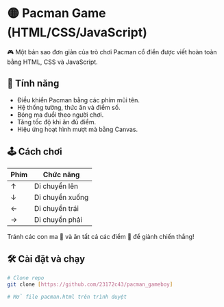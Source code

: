 # 🟡 Pacman Game (HTML/CSS/JavaScript)

🎮 Một bản sao đơn giản của trò chơi Pacman cổ điển được viết hoàn toàn bằng HTML, CSS và JavaScript.

## 🧠 Tính năng

- Điều khiển Pacman bằng các phím mũi tên.
- Hệ thống tường, thức ăn và điểm số.
- Bóng ma đuổi theo người chơi.
- Tăng tốc độ khi ăn đủ điểm.
- Hiệu ứng hoạt hình mượt mà bằng Canvas.

## 🕹️ Cách chơi

| Phím | Chức năng       |
|------|-----------------|
| ↑    | Di chuyển lên    |
| ↓    | Di chuyển xuống |
| ←    | Di chuyển trái  |
| →    | Di chuyển phải  |

Tránh các con ma 👻 và ăn tất cả các điểm 🍒 để giành chiến thắng!

## 🛠️ Cài đặt và chạy

```bash
# Clone repo
git clone [https://github.com/23172c43/pacman_gameboy]

# Mở file pacman.html trên trình duyệt
